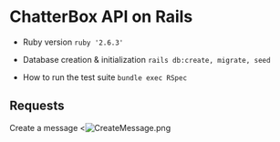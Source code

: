 # ChatterBox API on Rails

* Ruby version
```ruby '2.6.3'```

* Database creation & initialization
```rails db:create, migrate, seed```

* How to run the test suite
```bundle exec RSpec```

## Requests
Create a message
<![CreateMessage.png]()
